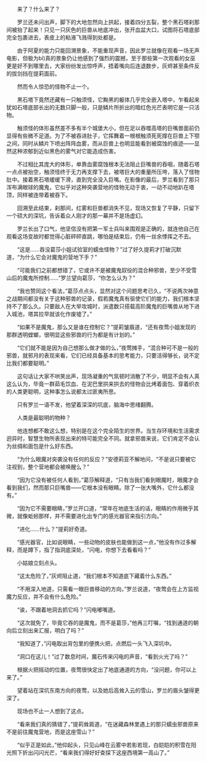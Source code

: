 　　来了？什么来了？

　　罗兰还未问出声，脚下的大地忽然向上拱起，接着四分五裂，整个黑石塔刹那间被抬了起来！只见一只灰色的巨兽从地底冲出，张开血盆大口，试图将石塔底部完全包裹进去，表皮上的粘液飞溅得到处都是。

　　由于阿夏的能力只能回溯景象，不能重现声音，因此罗兰就像在观看一场无声电影，但极为bī)真的景象仍让他感到了强烈的震撼，至于那些第一次观看的女巫更是好不到哪里去，大家纷纷发出惊呼声，捂着嘴向后连退数步，灰烬甚至条件反的拔剑挡在提莉面前。

　　然而令人惊恐的怪物不止一个。

　　黑石塔下竟然还藏有一只触须怪，它黝黑的躯体几乎完全嵌入塔中，乍看起来犹如石塔底部长出的无数只脚一般，只是鳞片所折出的暗红色光芒表明它是一只活物。

　　触须怪的体形虽然差不多有半个城堡大小，但在足以吞噬高塔的巨嘴兽面前仍显得有些微不足道。为了不被吞进肚子，它挥舞着一根根触须死死撑在巨兽上下颚之间，同时从鳞片下喷出阵阵血雾，而从巨兽上也明显能看到被腐蚀的痕迹——显然这种浓郁到近似黑色的雾气对它能造成伤害。

　　不过相比其庞大的体形，单靠血雾腐蚀根本无法阻止巨嘴兽的吞咽，随着石塔一点点被抬空，触须怪终于无力再支撑下去，被塔巨大的重量所压垮，落入了怪物肚中。接着黑石塔缓缓下滑，直到完全没入巨嘴。在影像的最后，罗兰看到了那只浑布满眼球的魔鬼，它似乎对这种突袭营地的怪物无动于衷，一动不动地趴在塔顶，同样被连带着被吞下。

　　回溯至此结束，刹那间，红雾和巨兽都消失不见，现场又恢复了平静，只留下一个硕大的深坑，告诉着众人刚才的那一幕并不是场虚幻。

　　罗兰长出了口气，他坚信没有把第一军士兵叫来围观是正确的，就连他自己在观看这场变故时都觉得心脏砰砰直跳，哪怕是结束后，仍有一丝余悸挥之不去。

　　“这是……吞没葛莎小姐试验室的蠕虫怪物？”过了好久提莉才打破沉默道，“为什么它会对魔鬼的营地下手？”

　　“可能我们之前都想错了，它或许不是被魔鬼奴役的混合种邪兽，至少不受雪山后的魔鬼所控制……”罗兰望向葛莎，“你怎么认为？”

　　“我也赞同这个看法，”葛莎点点头，显然对这个问题思考已久，“不说两次神意之战期间都没有关于这种邪兽的记录，假若魔鬼真有驱使它们的能力，我们根本坚持不了那么久。只要敌人在大举攻城时，派遣数只搭载高阶魔鬼的巨嘴兽从地下进入城池，塔其拉早就该化作废墟了。”

　　“如果不是魔鬼，那么又是谁在控制它？”提莉皱眉道，“还有夜莺小姐发现的那群透明螳螂，很明显这些邪兽的行为都是有计划的。”

　　“它们就不能是因为自己想那么做才做的么，”夜莺摊手，“混合种可不是一般的邪兽，就邪月的表现来看，它们已经具备基本的思考能力，只要活得够长，说不定比我们都要聪明。”

　　这句话让大家不哄笑出声，现场凝重的气氛顿时消散了不少，明显不会有人真这么认为，毕竟一群茹毛饮血、在泥巴里拱来拱去的怪物会比烤着面包、穿着织衣的人类更聪明，这种事怎么说都太过匪夷所思。

　　只有罗兰一语不发，他望着深深的坑底，脑海中思绪翻腾。

　　人类是最聪明的物种？

　　他连想都不敢这么想，特别是在这个完全陌生的世界。当生存环境和生活需求迥异时，智慧生物所表现出来的特可能完全不同。就拿邪兽来说，它们肯定不会认为丝绸和面包是什么好东西。

　　“为什么眼魔对突袭没有任何的反应？”安德莉亚不解地问，“不是说只要被它注视到，整个营地都会被唤醒么？”

　　“因为它没有被任何人看到，”葛莎解释道，“只有当我们看到眼魔时，眼魔才会看到我们，然而那只巨嘴兽——它根本没有眼睛。除了一张大嘴外，它什么都没有。”

　　“因为它不需要眼睛，”罗兰开口道，“常年在地底生活的话，眼睛的作用微乎其微，就像蚯蚓那样，并不需要进化出专门的感光器官来指引方向。”

　　“进化……什么？”提莉好奇道。

　　“感光器官，比如说眼睛，一些动物的皮肤也能做到这一点，”他没有作过多解释，而是蹲下，指了指洞底深处，“闪电，你想下去看看吗？”

　　小姑娘立刻点头。

　　“这太危险了，”灰烬阻止道，“我们根本不知道底下藏着什么东西。”

　　“不用深入地道，只需看一眼巨兽移动的方向，”罗兰说道，“夜莺会在上方监视魔力反应，并不会有什么危险。”

　　“诶，不跟着地洞去抓它吗？”闪电嘟嘴道。

　　“这次就免了，毕竟它吞的是魔鬼，而不是葛莎，”他再三叮嘱，“找到通道的朝向后立刻出来汇报，明白了吗？”

　　“我知道了，”闪电取出背包里的便携火把，点燃后一头飞入深坑中。

　　“洞口在这儿！”过了数息时间，魔石传来闪电的声音，“看到火光了吗？”

　　根据火把摇动的位置，夜莺很快定出了地底通道的方向，“没问题，你可以上来了。”

　　望着站在深坑东南方向的夜莺，以及她后高耸入云的雪山，罗兰的眉头皱得更深了。

　　现场也不止一人想到了这点。

　　“看来我们真的猜错了，”提莉耸肩道，“在迷藏森林里遇上的那只蠕虫邪兽原来不是前往魔鬼营地，而是这座雪山？”

　　“似乎正是如此，”他仰起头，只见山峰在云雾中若影若现，白皑皑的积雪在阳光照下折出闪闪光芒，“看来我们得好好查探下这座西境第一高山了。”
